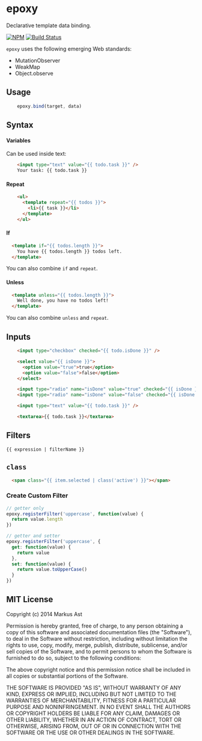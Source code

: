 # epoxy

Declarative template data binding.

[![NPM][npm]](https://npmjs.org/package/epoxy) 
[![Build Status][drone]](https://ci.rkusa.st/github.com/rkusa/epoxy)

`epoxy` uses the following emerging Web standards:

- MutationObserver
- WeakMap
- Object.observe

## Usage

```js
    epoxy.bind(target, data)
```

## Syntax

#### Variables

Can be used inside text:
```html
    <input type="text" value="{{ todo.task }}" />
    Your task: {{ todo.task }}
```


#### Repeat

```html
    <ul>
      <template repeat="{{ todos }}">
        <li>{{ task }}</li>
      </template>
    </ul>
```

#### If

```html
  <template if="{{ todos.length }}">
    You have {{ todos.length }} todos left.
  </template>
```

You can also combine `if` and `repeat`.

#### Unless

```html
  <template unless="{{ todos.length }}">
    Well done, you have no todos left!
  </template>
```

You can also combine `unless` and `repeat`.

## Inputs

```html
    <input type="checkbox" checked="{{ todo.isDone }}" />

    <select value="{{ isDone }}">
      <option value="true">true</option>
      <option value="false">false</option>
    </select>

    <input type="radio" name="isDone" value="true" checked="{{ isDone }}" /> True
    <input type="radio" name="isDone" value="false" checked="{{ isDone }}" /> False

    <input type="text" value="{{ todo.task }}" />

    <textarea>{{ todo.task }}</textarea>
```

## Filters

`{{ expression | filterName }}`

## `class`

```html
  <span class="{{ item.selected | class('active') }}"></span>
```

### Create Custom Filter

```js
// getter only
epoxy.registerFilter('uppercase', function(value) {
  return value.length
})

// getter and setter
epoxy.registerFilter('uppercase', {
  get: function(value) {
    return value
  },
  set: function(value) {
    return value.toUpperCase()
  }
})
```

## MIT License

Copyright (c) 2014 Markus Ast

Permission is hereby granted, free of charge, to any person obtaining a copy of this software and associated documentation files (the "Software"), to deal in the Software without restriction, including without limitation the rights to use, copy, modify, merge, publish, distribute, sublicense, and/or sell copies of the Software, and to permit persons to whom the Software is furnished to do so, subject to the following conditions:

The above copyright notice and this permission notice shall be included in all copies or substantial portions of the Software.

THE SOFTWARE IS PROVIDED "AS IS", WITHOUT WARRANTY OF ANY KIND, EXPRESS OR IMPLIED, INCLUDING BUT NOT LIMITED TO THE WARRANTIES OF MERCHANTABILITY, FITNESS FOR A PARTICULAR PURPOSE AND NONINFRINGEMENT. IN NO EVENT SHALL THE AUTHORS OR COPYRIGHT HOLDERS BE LIABLE FOR ANY CLAIM, DAMAGES OR OTHER LIABILITY, WHETHER IN AN ACTION OF CONTRACT, TORT OR OTHERWISE, ARISING FROM, OUT OF OR IN CONNECTION WITH THE SOFTWARE OR THE USE OR OTHER DEALINGS IN THE SOFTWARE.

[npm]: http://img.shields.io/npm/v/epoxy.svg?style=flat-square
[drone]: http://ci.rkusa.st/api/badge/github.com/rkusa/epoxy/status.svg?branch=master&style=flat-square